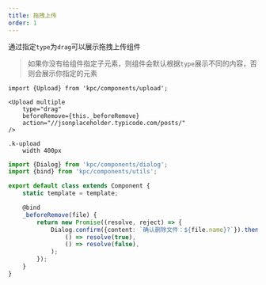 ```yaml
---
title: 拖拽上传
order: 1
---
```


通过指定`type`为`drag`可以展示拖拽上传组件

> 如果你没有给组件指定子元素，则组件会默认根据`type`展示不同的内容，否则会展示你指定的元素

```vdt
import {Upload} from 'kpc/components/upload';

<Upload multiple
    type="drag"
    beforeRemove={this._beforeRemove}
    action="//jsonplaceholder.typicode.com/posts/"
/>
```

```styl
.k-upload
    width 400px
```

```ts
import {Dialog} from 'kpc/components/dialog';
import {bind} from 'kpc/components/utils';

export default class extends Component {
    static template = template;

    @bind
    _beforeRemove(file) {
        return new Promise((resolve, reject) => {
            Dialog.confirm({content: `确认删除文件：${file.name}?`}).then(
                () => resolve(true),
                () => resolve(false),
            );
        });
    }
}
```
